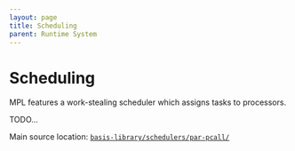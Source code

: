 ```yaml
---
layout: page
title: Scheduling
parent: Runtime System
---
```


# Scheduling

MPL features a work-stealing scheduler which assigns tasks to processors.

TODO...

Main source location: [`basis-library/schedulers/par-pcall/`](https://github.com/MPLLang/mpl/tree/main/basis-library/schedulers/par-pcall/)